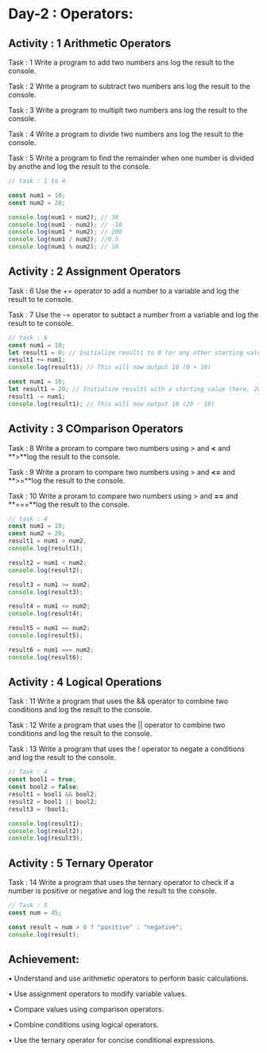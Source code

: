 # Day-2 : Operators:

## Activity : 1 Arithmetic Operators

Task : 1 Write a program to add two numbers ans log the result to the console.

Task : 2 Write a program to subtract two numbers ans log the result to the console.

Task : 3 Write a program to multiplt two numbers ans log the result to the console.

Task : 4 Write a program to divide two numbers ans log the result to the console.

Task : 5 Write a program to find the remainder when one number is divided by anothe and log the result to the console.

```javascript
// task : 1 to 4

const num1 = 10;
const num2 = 20;

console.log(num1 + num2); // 30
console.log(num1 - num2); // -10
console.log(num1 * num2); // 200
console.log(num1 / num2); //0.5
console.log(num1 % num2); // 10
```

## Activity : 2 Assignment Operators

Task : 6 Use the += operator to add a number to a variable and log the result to te console.

Task : 7 Use the -= operator to subtact a number from a variable and log the result to te console.

```javascript
// task : 6
const num1 = 10;
let result1 = 0; // Initialize result1 to 0 (or any other starting value)
result1 += num1;
console.log(result1); // This will now output 10 (0 + 10)

const num1 = 10;
let result1 = 20; // Initialize result1 with a starting value (here, 20)
result1 -= num1;
console.log(result1); // This will now output 10 (20 - 10)
```

## Activity : 3 COmparison Operators

Task : 8 Write a proram to compare two numbers using > and **<** and **>**log the result to the console.

Task : 9 Write a proram to compare two numbers using > and **<=** and **>=**log the result to the console.

Task : 10 Write a proram to compare two numbers using > and **==** and **===**log the result to the console.

```javascript
// task : 4
const num1 = 10;
const num2 = 20;
result1 = num1 > num2;
console.log(result1);

result2 = num1 < num2;
console.log(result2);

result3 = num1 >= num2;
console.log(result3);

result4 = num1 <= num2;
console.log(result4);

result5 = num1 == num2;
console.log(result5);

result6 = num1 === num2;
console.log(result6);
```

## Activity : 4 Logical Operations

Task : 11 Write a program that uses the && operator to combine two conditions and log the result to the console.

Task : 12 Write a program that uses the || operator to combine two conditions and log the result to the console.

Task : 13 Write a program that uses the ! operator to negate a conditions and log the result to the console.

```javascript
// Task : 4
const bool1 = true;
const bool2 = false;
result1 = bool1 && bool2;
result2 = bool1 || bool2;
result3 = !bool1;

console.log(result1);
console.log(result2);
console.log(result3);
```

## Activity : 5 Ternary Operator

Task : 14 Write a program that uses the ternary operator to check if a number is positive or negative and log the result to the console.

```javascript
// Task : 5
const num = 45;

const result = num > 0 ? "positive" : "negative";
console.log(result);
```

## Achievement:

• Understand and use arithmetic operators to perform basic calculations.

• Use assignment operators to modify variable values.

• Compare values using comparison operators.

• Combine conditions using logical operators.

• Use the ternary operator for concise conditional expressions.
